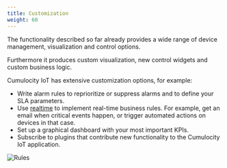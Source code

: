 ```yaml
---
title: Customization
weight: 60
---
```


The functionality described so far already provides a wide range of device management, visualization and control options. 

Furthermore it produces custom visualization, new control widgets and custom business logic. 

Cumulocity IoT has extensive customization options, for example:

* Write alarm rules to reprioritize or suppress alarms and to define your SLA parameters.
* Use [realtime](/concepts/realtime) to implement real-time business rules. For example, get an email when critical events happen, or trigger automated actions on devices in that case.
* Set up a graphical dashboard with your most important KPIs.
* Subscribe to plugins that contribute new functionality to the Cumulocity IoT application.

![Rules](/images/users-guide/Administration/admin-event-processing.png)